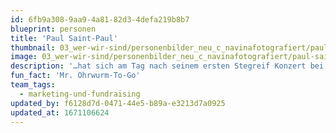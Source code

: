 ```yaml
---
id: 6fb9a308-9aa9-4a81-82d3-4defa219b8b7
blueprint: personen
title: 'Paul Saint-Paul'
thumbnail: 03_wer-wir-sind/personenbilder_neu_c_navinafotografiert/paul-saint-paul_(c)_navinafotografiert-4778-b.jpg
image: 03_wer-wir-sind/personenbilder_neu_c_navinafotografiert/paul-saint-paul_(c)_navinafotografiert-4778-b.jpg
description: '…hat sich am Tag nach seinem ersten Stegreif Konzert bei uns beworben. Als Kulturmanager ist er heute hinter den Kulissen aktiv und kümmert sich um die Digitalisierungsprozesse und das Fundraising. In Gruppen ist Paul gerne ein Ruhepol – ob das von seinen Wurzeln als Jazzbassist kommt?'
fun_fact: 'Mr. Ohrwurm-To-Go'
team_tags:
  - marketing-und-fundraising
updated_by: f6128d7d-0471-44e5-b89a-e3213d7a0925
updated_at: 1671106624
---
```

